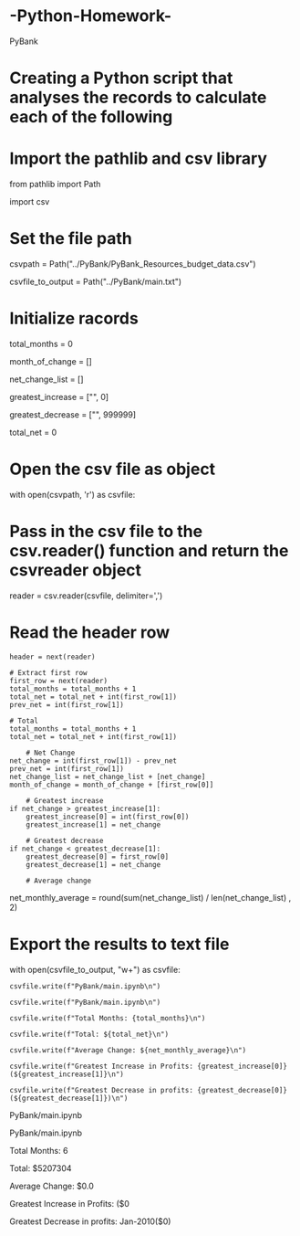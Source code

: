 # -Python-Homework-
PyBank                               

# Creating a Python script that analyses the records to calculate each of the following

# Import the pathlib and csv library
from pathlib import Path

import csv

# Set the file path
csvpath = Path("../PyBank/PyBank_Resources_budget_data.csv")

csvfile_to_output = Path("../PyBank/main.txt")

# Initialize racords

total_months = 0

month_of_change = []

net_change_list = []

greatest_increase = ["", 0]

greatest_decrease = ["", 999999]

total_net = 0


# Open the csv file as object

with open(csvpath, 'r') as csvfile:

# Pass in the csv file to the csv.reader() function and return the csvreader object
   
   reader = csv.reader(csvfile, delimiter=',')
   
  # Read the header row
    header = next(reader)
    
    # Extract first row
    first_row = next(reader)
    total_months = total_months + 1
    total_net = total_net + int(first_row[1])
    prev_net = int(first_row[1])
      
    # Total
    total_months = total_months + 1
    total_net = total_net + int(first_row[1])
        
        # Net Change
    net_change = int(first_row[1]) - prev_net
    prev_net = int(first_row[1])
    net_change_list = net_change_list + [net_change]
    month_of_change = month_of_change + [first_row[0]]
        
        # Greatest increase
    if net_change > greatest_increase[1]:
        greatest_increase[0] = int(first_row[0])
        greatest_increase[1] = net_change
            
        # Greatest decrease
    if net_change < greatest_decrease[1]:
        greatest_decrease[0] = first_row[0]
        greatest_decrease[1] = net_change
            
        # Average change
net_monthly_average = round(sum(net_change_list) / len(net_change_list) , 2)

# Export the results to text file 
with open(csvfile_to_output, "w+") as csvfile:
    
    csvfile.write(f"PyBank/main.ipynb\n")
    
    csvfile.write(f"PyBank/main.ipynb\n")
    
    csvfile.write(f"Total Months: {total_months}\n")
    
    csvfile.write(f"Total: ${total_net}\n")
    
    csvfile.write(f"Average Change: ${net_monthly_average}\n")
    
    csvfile.write(f"Greatest Increase in Profits: {greatest_increase[0]} (${greatest_increase[1]}\n")
    
    csvfile.write(f"Greatest Decrease in profits: {greatest_decrease[0]}(${greatest_decrease[1]})\n")
 

PyBank/main.ipynb

PyBank/main.ipynb

Total Months: 6

Total: $5207304

Average Change: $0.0

Greatest Increase in Profits:  ($0

Greatest Decrease in profits: Jan-2010($0)
